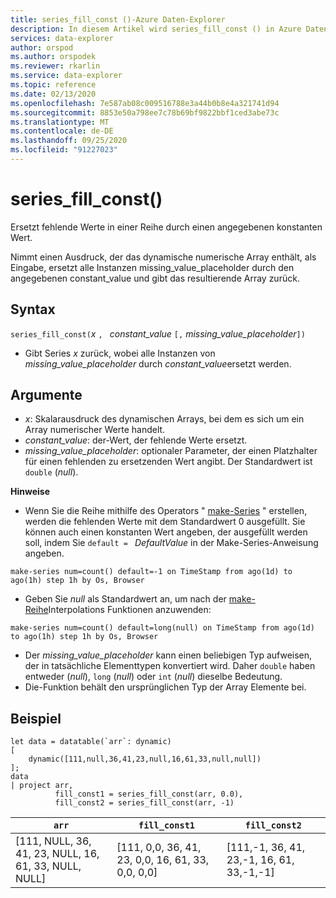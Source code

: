 ```yaml
---
title: series_fill_const ()-Azure Daten-Explorer
description: In diesem Artikel wird series_fill_const () in Azure Daten-Explorer beschrieben.
services: data-explorer
author: orspod
ms.author: orspodek
ms.reviewer: rkarlin
ms.service: data-explorer
ms.topic: reference
ms.date: 02/13/2020
ms.openlocfilehash: 7e587ab08c009516788e3a44b0b8e4a321741d94
ms.sourcegitcommit: 8853e50a798ee7c78b69bf9822bbf1ced3abe73c
ms.translationtype: MT
ms.contentlocale: de-DE
ms.lasthandoff: 09/25/2020
ms.locfileid: "91227023"
---
```

# <a name="series_fill_const"></a>series_fill_const()

Ersetzt fehlende Werte in einer Reihe durch einen angegebenen konstanten Wert.

Nimmt einen Ausdruck, der das dynamische numerische Array enthält, als Eingabe, ersetzt alle Instanzen missing_value_placeholder durch den angegebenen constant_value und gibt das resultierende Array zurück.

## <a name="syntax"></a>Syntax

`series_fill_const(`*x* `, ` *constant_value* `[,` *missing_value_placeholder*`])`
* Gibt Series *x* zurück, wobei alle Instanzen von *missing_value_placeholder* durch *constant_value*ersetzt werden.

## <a name="arguments"></a>Argumente

* *x*: Skalarausdruck des dynamischen Arrays, bei dem es sich um ein Array numerischer Werte handelt.
* *constant_value*: der-Wert, der fehlende Werte ersetzt. 
* *missing_value_placeholder*: optionaler Parameter, der einen Platzhalter für einen fehlenden zu ersetzenden Wert angibt. Der Standardwert ist `double` (*null*).

**Hinweise**
* Wenn Sie die Reihe mithilfe des Operators " [make-Series](make-seriesoperator.md) " erstellen, werden die fehlenden Werte mit dem Standardwert 0 ausgefüllt. Sie können auch einen konstanten Wert angeben, der ausgefüllt werden soll, indem Sie `default = ` *DefaultValue* in der Make-Series-Anweisung angeben.

```kusto
make-series num=count() default=-1 on TimeStamp from ago(1d) to ago(1h) step 1h by Os, Browser
```
  
* Geben Sie *null* als Standardwert an, um nach der [make-Reihe](make-seriesoperator.md)Interpolations Funktionen anzuwenden: 

```kusto
make-series num=count() default=long(null) on TimeStamp from ago(1d) to ago(1h) step 1h by Os, Browser
```
  
* Der *missing_value_placeholder* kann einen beliebigen Typ aufweisen, der in tatsächliche Elementtypen konvertiert wird. Daher `double` haben entweder (*null*), `long` (*null*) oder `int` (*null*) dieselbe Bedeutung.
* Die-Funktion behält den ursprünglichen Typ der Array Elemente bei. 

## <a name="example"></a>Beispiel

<!-- csl: https://help.kusto.windows.net:443/Samples -->
```kusto
let data = datatable(`arr`: dynamic)
[
    dynamic([111,null,36,41,23,null,16,61,33,null,null])   
];
data 
| project arr, 
          fill_const1 = series_fill_const(arr, 0.0),
          fill_const2 = series_fill_const(arr, -1)  
```

|`arr`|`fill_const1`|`fill_const2`|
|---|---|---|
|[111, NULL, 36, 41, 23, NULL, 16, 61, 33, NULL, NULL]|[111, 0,0, 36, 41, 23, 0,0, 16, 61, 33, 0,0, 0,0]|[111,-1, 36, 41, 23,-1, 16, 61, 33,-1,-1]|
